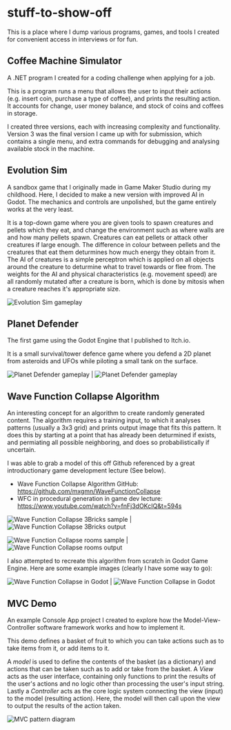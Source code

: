 # stuff-to-show-off

This is a place where I dump various programs, games, and tools I created for convenient access in interviews or for fun.


## Coffee Machine Simulator

A .NET program I created for a coding challenge when applying for a job. 

This is a program runs a menu that allows the user to input their actions (e.g. insert coin, purchase a type of coffee), and prints the resulting action. 
It accounts for change, user money balance, and stock of coins and coffees in storage.

I created three versions, each with increasing complexity and functionality. Version 3 was the final version I came up with for submission, 
which contains a single menu, and extra commands for debugging and analysing available stock in the machine.

## Evolution Sim

A sandbox game that I originally made in Game Maker Studio during my childhood. Here, I decided to make a new version with improved AI in Godot. 
The mechanics and controls are unpolished, but the game entirely works at the very least.

It is a top-down game where you are given tools to spawn creatures and pellets which they eat, and change the environment such as where walls are and how many pellets spawn.
Creatures can eat pellets or attack other creatures if large enough. 
The difference in colour between pellets and the creatures that eat them deturmines how much energy they obtain from it.
The AI of creatures is a simple perceptron which is applied on all objects around the creature to deturmine what to travel towards or flee from.
The weights for the AI and physical characteristics (e.g. movement speed) are all randomly mutated after a creature is born, which is done by mitosis when a creature reaches it's appropriate size.

![Evolution Sim gameplay](EvolutionSim/example.png)

## Planet Defender

The first game using the Godot Engine that I published to Itch.io.

It is a small survival/tower defence game where you defend a 2D planet from asteroids and UFOs while piloting a small tank on the surface.


![Planet Defender gameplay](PlanetDefender/PDlevel1.png) | ![Planet Defender gameplay](PlanetDefender/PDlevel36.png)

## Wave Function Collapse Algorithm

An interesting concept for an algorithm to create randomly generated content. The algorithm requires a training input, to which it analyses patterns (usually a 3x3 grid) and prints output image that fits this pattern. 
It does this by starting at a point that has already been deturmined if exists, and permiating all possible neighboring, and does so probabilistically if uncertain.

I was able to grab a model of this off Github referenced by a great introductionary game development lecture (See below).

* Wave Function Collapse Algorithm GitHub: https://github.com/mxgmn/WaveFunctionCollapse
* WFC in procedural generation in game dev lecture: https://www.youtube.com/watch?v=fnFj3dOKcIQ&t=594s

![Wave Function Collapse 3Bricks sample](WaveFunctionCollapse/example%20samples/3Bricks.png) | ![Wave Function Collapse 3Bricks output](WaveFunctionCollapse/example%20outputs/3Bricks.png)

![Wave Function Collapse rooms sample](WaveFunctionCollapse/example%20samples/rooms.png) | ![Wave Function Collapse rooms output](WaveFunctionCollapse/example%20outputs/rooms.png)


I also attempted to recreate this algorithm from scratch in Godot Game Engine. Here are some example images (clearly I have some way to go):

![Wave Function Collapse in Godot](WaveFunctionCollapse/Godotattempt.png) | ![Wave Function Collapse in Godot](WaveFunctionCollapse/Godotattempt2.png)


## MVC Demo

An example Console App project I created to explore how the Model-View-Controller software framework works and how to implement it.

This demo defines a basket of fruit to which you can take actions such as to take items from it, or add items to it.

A *model* is used to define the contents of the basket (as a dictionary) and actions that can be taken such as to add or take from the basket. 
A *View* acts as the user interface, containing only functions to print the results of the user's actions and no logic other than processing the user's input string.
Lastly a *Controller* acts as the core logic system connecting the view (input) to the model (resulting action). Here, the model will then call upon the view to output the results of the action taken.

![MVC pattern diagram](MVCDemo/800px-MVC-Process.svg.png)